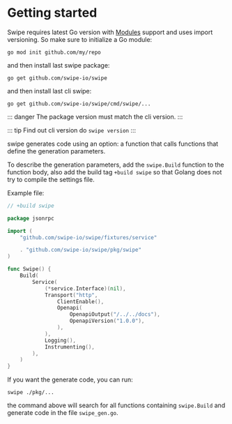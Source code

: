 # Getting started

Swipe requires latest Go version with
[Modules](https://github.com/golang/go/wiki/Modules) support and uses import versioning. 
So make sure to initialize a Go module:

```shell
go mod init github.com/my/repo
```

and then install last swipe package:

```shell
go get github.com/swipe-io/swipe
```

and then install last cli swipe: 

```shell
go get github.com/swipe-io/swipe/cmd/swipe/...
```

::: danger
The package version must match the cli version.
:::

::: tip
Find out cli version do `swipe version`
:::

swipe generates code using an option: a function that calls functions that define the generation parameters.

To describe the generation parameters, add the `swipe.Build` function to the function body, also add the build tag `+build swipe` so that Golang does not try to compile the settings file.

Example file:

```go
// +build swipe

package jsonrpc

import (
	"github.com/swipe-io/swipe/fixtures/service"

 	. "github.com/swipe-io/swipe/pkg/swipe"
)

func Swipe() {    
 	Build(
 		Service(
 			(*service.Interface)(nil),
 			Transport("http",
 				ClientEnable(),
 				Openapi(
 					OpenapiOutput("/../../docs"),
 					OpenapiVersion("1.0.0"),
 				),
 			),
 			Logging(),
 			Instrumenting(),
 		),
 	)
}
```

If you want the generate code, you can run:

```shell
swipe ./pkg/...
```

the command above will search for all functions containing `swipe.Build` and generate code in the file `swipe_gen.go`.